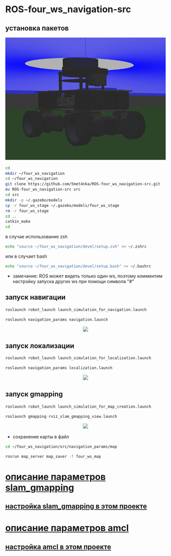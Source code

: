# ROS-four_ws_navigation-src

## установка пакетов

<p align="center">
<img src="media/model.png">
</p>

```bash
cd
mkdir ~/four_ws_navigation
cd ~/four_ws_navigation
git clone https://github.com/5met4nka/ROS-four_ws_navigation-src.git
mv ROS-four_ws_navigation-src src
cd src
mkdir -p ~/.gazebo/models
cp -r four_ws_stage ~/.gazebo/models/four_ws_stage
rm -r four_ws_stage
cd ..
catkin_make
cd
```

в случае использование zsh

```bash
echo "source ~/four_ws_navigation/devel/setup.zsh" >> ~/.zshrc
```

или в случает bash

```bash
echo "source ~/four_ws_navigation/devel/setup.bash" >> ~/.bashrc
```

* замечание: ROS может видеть только один ws, поэтому комментим настройку запуска других ws при помощи символа "#"

## запуск навигации

```bash
roslaunch robot_launch launch_simulation_for_navigation.launch
```

```bash
roslaunch navigation_params navigation.launch
```

<p align="center">
<img src="media/navigation.gif">
</p>

## запуск локализации

```bash
roslaunch robot_launch launch_simulation_for_localization.launch
```

```bash
roslaunch navigation_params localization.launch
```

<p align="center">
<img src="media/localization.gif">
</p>

## запуск gmapping

```bash
roslaunch robot_launch launch_simulation_for_map_creation.launch
```

```bash
roslaunch gmapping rviz_slam_gmapping_view.launch
```

<p align="center">
<img src="media/slam_gmapping.gif">
</p>

* сохранение карты в файл

```bash
cd ~/four_ws_navigation/src/navigation_params/map
```

```bash
rosrun map_server map_saver -f four_ws_map
```

# [описание параметров slam_gmapping](slam_gmapping_params.md)

## [настройка slam_gmapping в этом проекте](slam_gmapping_params/gmapping/config/gmapping_params_test.yaml)

# [описание параметров amcl](amcl_params.md)

## [настройка amcl в этом проекте](navigation_params/config/amcl/amcl_diff_test.yaml)